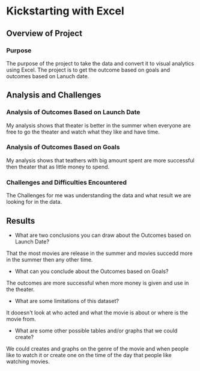# Kickstarting with Excel

## Overview of Project

### Purpose

The purpose of the project to take the data and convert it to visual analytics using Excel. The project is to get the outcome based on goals and outcomes based on Lanuch date.

## Analysis and Challenges

### Analysis of Outcomes Based on Launch Date

My analysis shows that theater is better in the summer when everyone are free to go the theater and watch what they like and have time.

### Analysis of Outcomes Based on Goals

My analysis shows that teathers with big amount spent are more successful then theater that as little money to spend.

### Challenges and Difficulties Encountered

The Challenges for me was understanding the data and what result we are looking for in the data.

## Results

- What are two conclusions you can draw about the Outcomes based on Launch Date?

That the most movies are release in the summer and movies succedd more in the summer then any other time.

- What can you conclude about the Outcomes based on Goals?

The outcomes are more successful when more money is given and use in the theater. 

- What are some limitations of this dataset?

It dooesn't look at who acted and what the movie is about or where is the movie from.

- What are some other possible tables and/or graphs that we could create?

We could creates and graphs on the genre of the movie and when people like to watch it or create one on the time of the day that people like watching movies.
